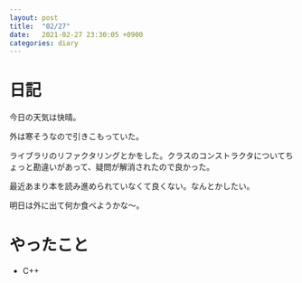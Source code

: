 ```yaml
---
layout: post
title:  "02/27"
date:   2021-02-27 23:30:05 +0900
categories: diary
---
```

# 日記

今日の天気は快晴。

外は寒そうなので引きこもっていた。

ライブラリのリファクタリングとかをした。クラスのコンストラクタについてちょっと勘違いがあって、疑問が解消されたので良かった。

最近あまり本を読み進められていなくて良くない。なんとかしたい。

明日は外に出て何か食べようかな～。

# やったこと

- C++